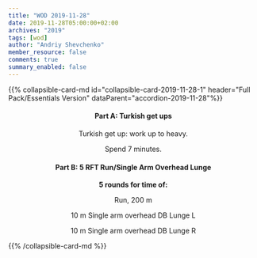 ```yaml
---
title: "WOD 2019-11-28"
date: 2019-11-28T05:00:00+02:00
archives: "2019"
tags: [wod]
author: "Andriy Shevchenko"
member_resource: false
comments: true
summary_enabled: false
---
```


<div id="accordion-2019-11-28">
{{% collapsible-card-md id="collapsible-card-2019-11-28-1" header="Full Pack/Essentials Version" dataParent="accordion-2019-11-28"%}}
<center>

#### Part A: Turkish get ups

Turkish get up: work up to heavy.

Spend 7 minutes.

#### Part B: 5 RFT Run/Single Arm Overhead Lunge

**5 rounds for time of:**

Run, 200 m

10 m Single arm overhead DB Lunge L

10 m Single arm overhead DB Lunge R

</center>
{{% /collapsible-card-md %}}
</div>